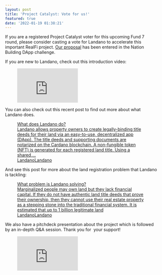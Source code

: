 ```yaml
---
layout: post
title: 'Project Catalyst: Vote for us!'
featured: true
date: '2022-01-19 01:38:21'
---
```


If you are a registered Project Catalyst voter for this upcoming Fund 7 round, please consider casting a vote for Landano to accelerate this important RealFi project. [Our proposal](https://cardano.ideascale.com/a/dtd/Landano-Cardano-land-registry-Dapp/381957-48088) has been entered in the Nation Building DApp challenge.   
  
If you are new to Landano, check out this introduction video:

<figure class="kg-card kg-embed-card"><iframe width="200" height="113" src="https://www.youtube.com/embed/aLQPTPrcQsc?feature=oembed" frameborder="0" allow="accelerometer; autoplay; clipboard-write; encrypted-media; gyroscope; picture-in-picture" allowfullscreen></iframe></figure>

You can also check out this recent post to find out more about what Landano does.

<figure class="kg-card kg-bookmark-card"><a class="kg-bookmark-container" href=" __GHOST_URL__ /what-does-landano-do/"><div class="kg-bookmark-content">
<div class="kg-bookmark-title">What does Landano do?</div>
<div class="kg-bookmark-description">Landano allows property owners to create legally-binding title deeds for their land via an easy-to-use, decentralized app (DApp). The title deeds and supporting documents are notarized on the Cardano blockchain. A non-fungible token (NFT) is generated for each registered land title. Using a shared,…</div>
<div class="kg-bookmark-metadata">
<img class="kg-bookmark-icon" src=" __GHOST_URL__ /favicon.png" alt=""><span class="kg-bookmark-author">Landano</span><span class="kg-bookmark-publisher">Landano</span>
</div>
</div>
<div class="kg-bookmark-thumbnail"><img src=" __GHOST_URL__ /content/images/2022/01/Screen-Shot-2022-01-08-at-12.41.37-PM-2.png" alt=""></div></a></figure>

And see this post for more about the land registration problem that Landano is tackling:

<figure class="kg-card kg-bookmark-card"><a class="kg-bookmark-container" href=" __GHOST_URL__ /what-problem-is-landano-solving/"><div class="kg-bookmark-content">
<div class="kg-bookmark-title">What problem is Landano solving?</div>
<div class="kg-bookmark-description">Marginalized people may own land but they lack financial capital. If they do not have authentic land title deeds that prove their ownership, then they cannot use their real estate property as a stepping stone into the traditional financial system. It is estimated that up to 1 billion legitimate land</div>
<div class="kg-bookmark-metadata">
<img class="kg-bookmark-icon" src=" __GHOST_URL__ /favicon.png" alt=""><span class="kg-bookmark-author">Landano</span><span class="kg-bookmark-publisher">Landano</span>
</div>
</div>
<div class="kg-bookmark-thumbnail"><img src=" __GHOST_URL__ /content/images/2022/01/Screen-Shot-2022-01-08-at-4.32.46-PM-2.png" alt=""></div></a></figure>

We also have a pitchdeck presentation about the project which is followed by an in-depth Q&A session. Thank you for &nbsp;your support!

<figure class="kg-card kg-embed-card"><iframe width="200" height="113" src="https://www.youtube.com/embed/zoO9Xa1T9tk?feature=oembed" frameborder="0" allow="accelerometer; autoplay; clipboard-write; encrypted-media; gyroscope; picture-in-picture" allowfullscreen></iframe></figure>